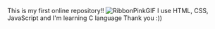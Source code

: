 This is my first online repository!! ![RibbonPinkGIF](https://github.com/user-attachments/assets/2ab4bc4c-aa47-4789-a791-1d54898eb06c)
I use HTML, CSS, JavaScript and I'm learning C language 
Thank you :))

